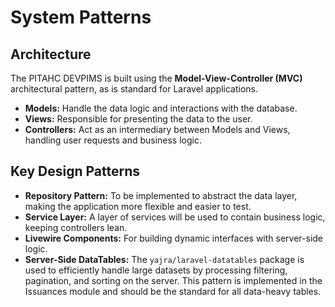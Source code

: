 # System Patterns

## Architecture

The PITAHC DEVPIMS is built using the **Model-View-Controller (MVC)** architectural pattern, as is standard for Laravel applications.

- **Models:** Handle the data logic and interactions with the database.
- **Views:** Responsible for presenting the data to the user.
- **Controllers:** Act as an intermediary between Models and Views, handling user requests and business logic.

## Key Design Patterns

- **Repository Pattern:** To be implemented to abstract the data layer, making the application more flexible and easier to test.
- **Service Layer:** A layer of services will be used to contain business logic, keeping controllers lean.
- **Livewire Components:** For building dynamic interfaces with server-side logic.
- **Server-Side DataTables:** The `yajra/laravel-datatables` package is used to efficiently handle large datasets by processing filtering, pagination, and sorting on the server. This pattern is implemented in the Issuances module and should be the standard for all data-heavy tables.
